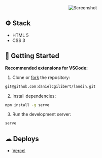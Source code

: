 
<div align="center">

<img src="images/project.png" alt="Screenshot" />

</div>

## ⚙️ Stack

- HTML 5
- CSS 3

## 🚀 Getting Started

**Recommended extensions for VSCode:**

1. Clone or [fork](https://github.com/danielcgilibert/OpenLink/fork) the repository:

```bash
git@github.com:danielcgilibert/landin.git
```

2. Install dependencies:

```bash
npm install -g serve
```

3. Run the development server:

```bash
serve
```

## ☁ Deploys

- [Vercel](https://vercel.com/)
